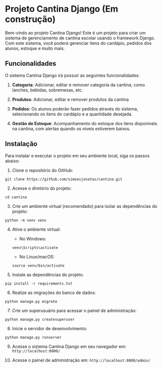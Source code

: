 # Projeto Cantina Django (Em construção)

Bem-vindo ao projeto Cantina Django! Este é um projeto para criar um sistema de gerenciamento de cantina escolar usando o framework Django. Com este sistema, você poderá gerenciar itens do cardápio, pedidos dos alunos, estoque e muito mais.

## Funcionalidades

O sistema Cantina Django irá possuir as seguintes funcionalidades:

1. **Categoria**: Adicionar, editar e remover categoria da cantina, como lanches, bebidas, sobremesas, etc.

2. **Produtos**: Adicionar, editar e remover produtos da cantina

3. **Pedidos**: Os alunos poderão fazer pedidos através do sistema, selecionando os itens do cardápio e a quantidade desejada.

4. **Gestão de Estoque**: Acompanhamento do estoque dos itens disponíveis na cantina, com alertas quando os níveis estiverem baixos.


## Instalação

Para instalar e executar o projeto em seu ambiente local, siga os passos abaixo:

1. Clone o repositório do GitHub:

```http
git clone https://github.com/simoesjonatas/cantina.git
```

2. Acesse o diretório do projeto:

```
cd cantina
```


3. Crie um ambiente virtual (recomendado) para isolar as dependências do projeto:

```
python -m venv venv
```

4. Ative o ambiente virtual:

   - No Windows:

   ```
   venv\Scripts\activate
    ```


    - No Linux/macOS:

    ```
   source venv/bin/activate
    ```


5. Instale as dependências do projeto:
```
pip install -r requirements.txt
```

6. Realize as migrações do banco de dados:
```
python manage.py migrate
```


7. Crie um superusuário para acessar o painel de administração:
```
python manage.py createsuperuser

```


8. Inicie o servidor de desenvolvimento:

```
python manage.py runserver

```

9. Acesse o sistema Cantina Django em seu navegador em: `http://localhost:8000/`

10. Acesse o painel de administração em: `http://localhost:8000/admin/`
